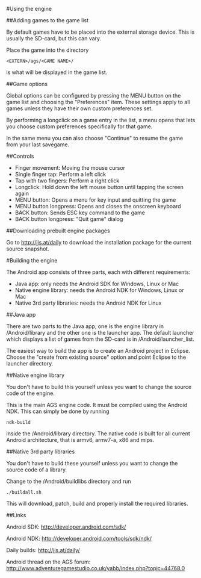 #Using the engine


##Adding games to the game list

By default games have to be placed into the external storage device. This is
usually the SD-card, but this can vary.

Place the game into the directory

    <EXTERN>/ags/<GAME NAME>/

<GAME NAME> is what will be displayed in the game list.



##Game options

Global options can be configured by pressing the MENU button on the game list
and choosing the "Preferences" item. These settings apply to all games unless
they have their own custom preferences set.

By performing a longclick on a game entry in the list, a menu opens that lets
you choose custom preferences specifically for that game.

In the same menu you can also choose "Continue" to resume the game from
your last savegame.



##Controls

-   Finger movement: Moving the mouse cursor
-   Single finger tap: Perform a left click
-   Tap with two fingers: Perform a right click
-   Longclick: Hold down the left mouse button until tapping the screen again
-   MENU button: Opens a menu for key input and quitting the game
-   MENU button longpress: Opens and closes the onscreen keyboard
-   BACK button: Sends ESC key command to the game
-   BACK button longpress: "Quit game" dialog




##Downloading prebuilt engine packages

Go to http://jjs.at/daily to download the installation package for the current
source snapshot.



#Building the engine

The Android app consists of three parts, each with different requirements:

-   Java app: only needs the Android SDK for Windows, Linux or Mac
-   Native engine library: needs the Android NDK for Windows, Linux or Mac
-   Native 3rd party libraries: needs the Android NDK for Linux


##Java app

There are two parts to the Java app, one is the engine library in <SOURCE>/Android/library
and the other one is the launcher app. The default launcher which displays a list
of games from the SD-card is in <SOURCE>/Android/launcher_list.

The easiest way to build the app is to create an Android project in Eclipse. Choose the
"create from existing source" option and point Eclipse to the launcher directory.



##Native engine library

You don't have to build this yourself unless you want to change the source code of the engine.

This is the main AGS engine code. It must be compiled using the Android NDK. This can
simply be done by running

    ndk-build

inside the <SOURCE>/Android/library directory.
The native code is built for all current Android architecture, that is armv6, armv7-a,
x86 and mips.


##Native 3rd party libraries

You don't have to build these yourself unless you want to change the source code of
a library.

Change to the <SOURCE>/Android/buildlibs directory and run

    ./buildall.sh

This will download, patch, build and properly install the required libraries.



##Links

Android SDK: http://developer.android.com/sdk/

Android NDK: http://developer.android.com/tools/sdk/ndk/

Daily builds: http://jjs.at/daily/

Android thread on the AGS forum: http://www.adventuregamestudio.co.uk/yabb/index.php?topic=44768.0